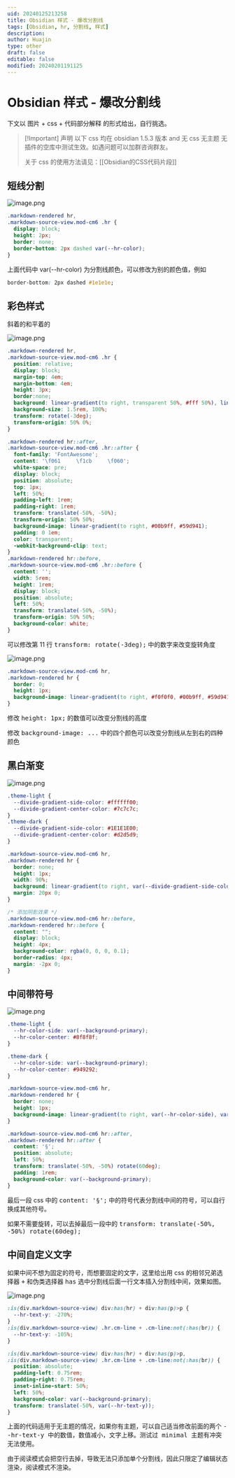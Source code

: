 ```yaml
---
uid: 20240125213258
title: Obsidian 样式 - 爆改分割线
tags: [Obsidian, hr, 分割线, 样式]
description: 
author: Huajin
type: other
draft: false
editable: false
modified: 20240201191125
---
```


# Obsidian 样式 - 爆改分割线

下文以 图片 + css + 代码部分解释 的形式给出，自行挑选。

> [!Important] 声明
> 以下 css 均在 obsidian 1.5.3 版本 and 无 css 无主题 无插件的空库中测试生效。如遇问题可以加群咨询群友。
>
> 关于 css 的使用方法请见：[[Obsidian的CSS代码片段]]

## 短线分割

![image.png](https://cdn.pkmer.cn/images/20240125214812.png!pkmer)

```css
.markdown-rendered hr,
.markdown-source-view.mod-cm6 .hr {
  display: block;
  height: 2px;
  border: none;
  border-bottom: 2px dashed var(--hr-color);
}
```

上面代码中 var(--hr-color) 为分割线颜色，可以修改为别的颜色值，例如

```css
border-bottom: 2px dashed #1e1e1e;
```

## 彩色样式

斜着的和平着的

![image.png](https://cdn.pkmer.cn/images/20240125221043.png!pkmer)

```css
.markdown-rendered hr,
.markdown-source-view.mod-cm6 .hr {
  position: relative;
  display: block;
  margin-top: 4em;
  margin-bottom: 4em;
  height: 3px;
  border:none;
  background: linear-gradient(to right, transparent 50%, #fff 50%), linear-gradient(to right, #00b9ff, #59d941);
  background-size: 1.5rem, 100%;
  transform: rotate(-3deg);
  transform-origin: 50% 0%;
}

.markdown-rendered hr::after,
.markdown-source-view.mod-cm6 .hr::after {
  font-family: 'FontAwesome';
  content: '\f061     \f1cb     \f060';
  white-space: pre;
  display: block;
  position: absolute;
  top: 1px;
  left: 50%;
  padding-left: 1rem;
  padding-right: 1rem;
  transform: translate(-50%, -50%);
  transform-origin: 50% 50%;  
  background-image: linear-gradient(to right, #00b9ff, #59d941);
  padding: 0 1em;
  color: transparent;
  -webkit-background-clip: text;
}
.markdown-rendered hr::before,
.markdown-source-view.mod-cm6 .hr::before {
  content: '';
  width: 5rem;
  height: 1rem;
  display: block;
  position: absolute;
  left: 50%;
  transform: translate(-50%, -50%);
  transform-origin: 50% 50%;
  background-color: white;
}
```

可以修改第 11 行 <kbd>transform: rotate(-3deg);</kbd> 中的数字来改变旋转角度

![image.png](https://cdn.pkmer.cn/images/20240126124919.png!pkmer)

```css
.markdown-source-view.mod-cm6 hr,
.markdown-rendered hr {
  border: 0; 
  height: 1px; 
  background-image: linear-gradient(to right, #f0f0f0, #00b9ff, #59d941, #f0f0f0);
}
```

修改 <kbd>height: 1px;</kbd> 的数值可以改变分割线的高度

修改 <kbd>background-image: ...</kbd> 中的四个颜色可以改变分割线从左到右的四种颜色

## 黑白渐变

![image.png](https://cdn.pkmer.cn/images/20240128014714.png!pkmer)

```css
.theme-light {
  --divide-gradient-side-color: #ffffff00;
  --divide-gradient-center-color: #7c7c7c;
}
.theme-dark {
  --divide-gradient-side-color: #1E1E1E00;
  --divide-gradient-center-color: #d2d5d9;
}

.markdown-source-view.mod-cm6 hr,
.markdown-rendered hr {
  border: none;
  height: 1px;
  width: 90%;
  background: linear-gradient(to right, var(--divide-gradient-side-color), var(--divide-gradient-center-color), var(--divide-gradient-side-color));
  margin: 20px 0;
}

/* 添加阴影效果 */
.markdown-source-view.mod-cm6 hr::before,
.markdown-rendered hr::before {
  content: "";
  display: block;
  height: 4px;
  background-color: rgba(0, 0, 0, 0.1);
  border-radius: 4px;
  margin: -2px 0;
}
```

## 中间带符号

![image.png](https://cdn.pkmer.cn/images/20240126130125.png!pkmer)

```css
.theme-light {
  --hr-color-side: var(--background-primary);
  --hr-color-center: #8f8f8f;
}

.theme-dark {
  --hr-color-side: var(--background-primary);
  --hr-color-center: #949292;
}

.markdown-source-view.mod-cm6 hr,
.markdown-rendered hr {
  border: none;
  height: 1px;
  background-image: linear-gradient(to right, var(--hr-color-side), var(--hr-color-center), var(--hr-color-side));
}

.markdown-source-view.mod-cm6 hr::after,
.markdown-rendered hr::after {
  content: '§';
  position: absolute;
  left: 50%;
  transform: translate(-50%, -50%) rotate(60deg);
  padding: 1rem;
  background-color: var(--background-primary);
}
```

最后一段 css 中的 <kbd>content: '§';</kbd> 中的符号代表分割线中间的符号，可以自行换成其他符号。

如果不需要旋转，可以去掉最后一段中的 <kbd>transform: translate(-50%, -50%) rotate(60deg);</kbd>

## 中间自定义文字

如果中间不想为固定的符号，而想要固定的文字，这里给出用 css 的相邻兄弟选择器 <kbd>+</kbd> 和伪类选择器 <kbd>has</kbd> 选中分割线后面一行文本插入分割线中间，效果如图。

![image.png](https://cdn.pkmer.cn/images/20240128012843.png!pkmer)

```css
:is(div.markdown-source-view) div:has(hr) + div:has(p)>p {
  --hr-text-y: -270%;
}
:is(div.markdown-source-view) .hr.cm-line + .cm-line:not(:has(br)) {
  --hr-text-y: -105%;
}

:is(div.markdown-source-view) div:has(hr) + div:has(p)>p,
:is(div.markdown-source-view) .hr.cm-line + .cm-line:not(:has(br)) {
  position: absolute;
  padding-left: 0.75rem;
  padding-right: 0.75rem;
  inset-inline-start: 50%;
  left: 50%;
  background-color: var(--background-primary);
  transform: translate(-50%, var(--hr-text-y));
}
```

上面的代码适用于无主题的情况，如果你有主题，可以自己适当修改前面的两个 <kbd>--hr-text-y</kdb> 中的数值，数值减小，文字上移。测试过 minimal 主题有冲突无法使用。

由于阅读模式会把空行去掉，导致无法只添加单个分割线，因此只限定了编辑状态渲染，阅读模式不渲染。